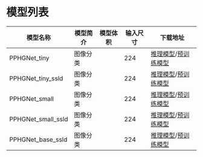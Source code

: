 # 模型列表
|模型名称 | 模型简介 | 模型体积 | 输入尺寸 | 下载地址 |
|---|---|---|---|---|
| PPHGNet_tiny      | 图像分类 |  | 224 | [推理模型](https://paddle-imagenet-models-name.bj.bcebos.com/dygraph/inference/PPHGNet_tiny_infer.tar)/[预训练模型](https://paddle-imagenet-models-name.bj.bcebos.com/dygraph/legendary_models/PPHGNet_tiny_pretrained.pdparams) |
| PPHGNet_tiny_ssld  | 图像分类 |  | 224 | [推理模型](https://paddle-imagenet-models-name.bj.bcebos.com/dygraph/inference/PPHGNet_tiny_ssld_infer.tar)/[预训练模型](https://paddle-imagenet-models-name.bj.bcebos.com/dygraph/legendary_models/PPHGNet_tiny_ssld_pretrained.pdparams) |
| PPHGNet_small     | 图像分类 |  | 224 | [推理模型](https://paddle-imagenet-models-name.bj.bcebos.com/dygraph/inference/PPHGNet_small_infer.tar)/[预训练模型](https://paddle-imagenet-models-name.bj.bcebos.com/dygraph/legendary_models/PPHGNet_small_pretrained.pdparams) |
| PPHGNet_small_ssld | 图像分类 |  | 224 | [推理模型](https://paddle-imagenet-models-name.bj.bcebos.com/dygraph/inference/PPHGNet_small_ssld_infer.tar)/[预训练模型](https://paddle-imagenet-models-name.bj.bcebos.com/dygraph/legendary_models/PPHGNet_small_ssld_pretrained.pdparams) |
| PPHGNet_base_ssld | 图像分类 |  | 224 | [推理模型](https://paddle-imagenet-models-name.bj.bcebos.com/dygraph/inference/PPHGNet_base_ssld_infer.tar)/[预训练模型](https://paddle-imagenet-models-name.bj.bcebos.com/dygraph/legendary_models/PPHGNet_base_ssld_pretrained.pdparams) |
